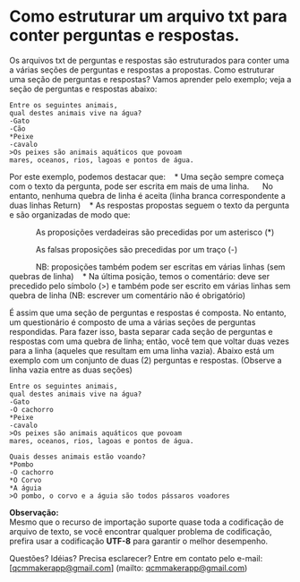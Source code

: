 # Como estruturar um arquivo txt para conter perguntas e respostas.
Os arquivos txt de perguntas e respostas são estruturados para conter uma a várias seções de perguntas e respostas a propostas.
Como estruturar uma seção de perguntas e respostas?
Vamos aprender pelo exemplo; veja a seção de perguntas e respostas abaixo:

```
Entre os seguintes animais,
qual destes animais vive na água?
-Gato
-Cão
*Peixe
-cavalo
>Os peixes são animais aquáticos que povoam
mares, oceanos, rios, lagoas e pontos de água.
```

Por este exemplo, podemos destacar que:
   * Uma seção sempre começa com o texto da pergunta, pode ser escrita em mais de uma linha.
     No entanto, nenhuma quebra de linha é aceita (linha branca correspondente a duas linhas Return)
   * As respostas propostas seguem o texto da pergunta e são organizadas de modo que:

            As proposições verdadeiras são precedidas por um asterisco (*)

            As falsas proposições são precedidas por um traço (-)

            NB: proposições também podem ser escritas em várias linhas (sem quebras de linha)
   * Na última posição, temos o comentário: deve ser precedido pelo símbolo (>) e também pode ser escrito em várias linhas sem quebra de linha (NB: escrever um comentário não é obrigatório)



É assim que uma seção de perguntas e respostas é composta.
No entanto, um questionário é composto de uma a várias seções de perguntas respondidas. Para fazer isso, basta separar cada seção de perguntas e respostas com uma quebra de linha;
então, você tem que voltar duas vezes para a linha (aqueles que resultam em uma linha vazia).
Abaixo está um exemplo com um conjunto de duas (2) perguntas e respostas. (Observe a linha vazia entre as duas seções)

```
Entre os seguintes animais,
qual destes animais vive na água?
-Gato
-O cachorro
*Peixe
-cavalo
>Os peixes são animais aquáticos que povoam
mares, oceanos, rios, lagoas e pontos de água.

Quais desses animais estão voando?
*Pombo
-O cachorro
*O Corvo
*A águia
>O pombo, o corvo e a águia são todos pássaros voadores
```
**Observação:**  
Mesmo que o recurso de importação suporte quase toda a codificação de arquivo de texto, se você encontrar qualquer problema de codificação, prefira usar a codificação **UTF-8** para garantir o melhor desempenho.  

Questões? Idéias? Precisa esclarecer? Entre em contato pelo e-mail: [qcmmakerapp@gmail.com] (mailto: qcmmakerapp@gmail.com)
